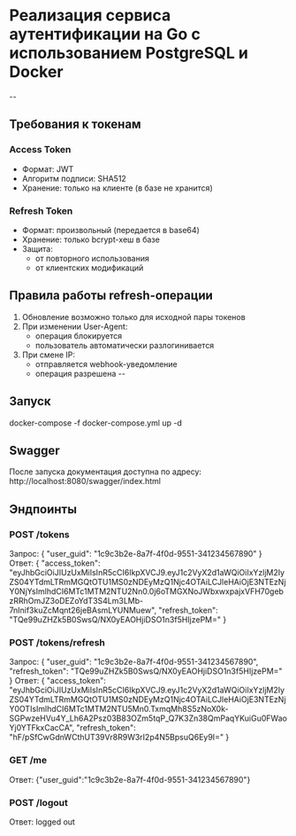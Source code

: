 # Реализация сервиса аутентификации на Go с использованием PostgreSQL и Docker
--
## Требования к токенам

### Access Token
- Формат: JWT
- Алгоритм подписи: SHA512
- Хранение: только на клиенте (в базе не хранится)

### Refresh Token
- Формат: произвольный (передается в base64)
- Хранение: только bcrypt-хеш в базе
- Защита: 
  - от повторного использования
  - от клиентских модификаций

## Правила работы refresh-операции

1. Обновление возможно только для исходной пары токенов
2. При изменении User-Agent:
   - операция блокируется
   - пользователь автоматически разлогинивается
3. При смене IP:
   - отправляется webhook-уведомление
   - операция разрешена
--

## Запуск
docker-compose -f docker-compose.yml up -d

## Swagger

После запуска документация доступна по адресу:
http://localhost:8080/swagger/index.html

## Эндпоинты

### POST /tokens
Запрос:
{
  "user_guid": "1c9c3b2e-8a7f-4f0d-9551-341234567890"
}
Ответ:
{
    "access_token": "eyJhbGciOiJIUzUxMiIsInR5cCI6IkpXVCJ9.eyJ1c2VyX2d1aWQiOiIxYzljM2IyZS04YTdmLTRmMGQtOTU1MS0zNDEyMzQ1Njc4OTAiLCJleHAiOjE3NTEzNjY0NjYsImlhdCI6MTc1MTM2NTU2Nn0.0j6oTMGXNoJWbxwxpajxVFH70gebzRRhOmJZ3oDEZoYdT3S4Lm3LMb-7nInif3kuZcMqnt26jeBAsmLYUNMuew",
    "refresh_token": "TQe99uZHZk5B0SwsQ/NX0yEAOHjiDSO1n3f5HIjzePM="
}

### POST /tokens/refresh
Запрос:
{
  "user_guid": "1c9c3b2e-8a7f-4f0d-9551-341234567890",
  "refresh_token": "TQe99uZHZk5B0SwsQ/NX0yEAOHjiDSO1n3f5HIjzePM="
}
Ответ:
{
    "access_token": "eyJhbGciOiJIUzUxMiIsInR5cCI6IkpXVCJ9.eyJ1c2VyX2d1aWQiOiIxYzljM2IyZS04YTdmLTRmMGQtOTU1MS0zNDEyMzQ1Njc4OTAiLCJleHAiOjE3NTEzNjY0OTIsImlhdCI6MTc1MTM2NTU5Mn0.TxmqMh8S5zNoX0k-SGPwzeHVu4Y_Lh6A2Psz03B83OZm5tqP_Q7K3Zn38QmPaqYKuiGu0FWaoYj0YTFkxCacCA",
    "refresh_token": "hF/pSfCwGdnWCthUT39Vr8R9W3rI2p4N5BpsuQ6Ey9I="
}

### GET /me
Ответ:
{"user_guid":"1c9c3b2e-8a7f-4f0d-9551-341234567890"}

### POST /logout
Ответ:
logged out
